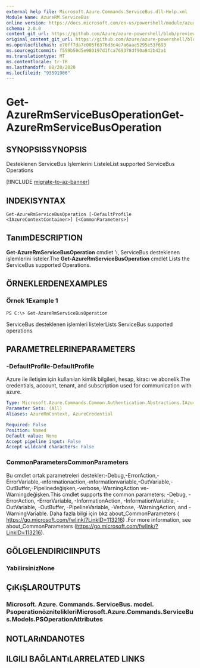 ```yaml
---
external help file: Microsoft.Azure.Commands.ServiceBus.dll-Help.xml
Module Name: AzureRM.ServiceBus
online version: https://docs.microsoft.com/en-us/powershell/module/azurerm.servicebus/get-azurermservicebusoperation
schema: 2.0.0
content_git_url: https://github.com/Azure/azure-powershell/blob/preview/src/ResourceManager/ServiceBus/Commands.ServiceBus/help/Get-AzureRmServiceBusOperation.md
original_content_git_url: https://github.com/Azure/azure-powershell/blob/preview/src/ResourceManager/ServiceBus/Commands.ServiceBus/help/Get-AzureRmServiceBusOperation.md
ms.openlocfilehash: e70ff7da7c005f6376d3c4e7a6aae5295e53f693
ms.sourcegitcommit: f599b50d5e980197d1fca769378df90a842b42a1
ms.translationtype: MT
ms.contentlocale: tr-TR
ms.lasthandoff: 08/20/2020
ms.locfileid: "93591906"
---
```

# <span data-ttu-id="f5aa5-101">Get-AzureRmServiceBusOperation</span><span class="sxs-lookup"><span data-stu-id="f5aa5-101">Get-AzureRmServiceBusOperation</span></span>

## <span data-ttu-id="f5aa5-102">SYNOPSIS</span><span class="sxs-lookup"><span data-stu-id="f5aa5-102">SYNOPSIS</span></span>
<span data-ttu-id="f5aa5-103">Desteklenen ServiceBus Işlemlerini Listele</span><span class="sxs-lookup"><span data-stu-id="f5aa5-103">List supported ServiceBus Operations</span></span>

[!INCLUDE [migrate-to-az-banner](../../includes/migrate-to-az-banner.md)]

## <span data-ttu-id="f5aa5-104">INDEKI</span><span class="sxs-lookup"><span data-stu-id="f5aa5-104">SYNTAX</span></span>

```
Get-AzureRmServiceBusOperation [-DefaultProfile <IAzureContextContainer>] [<CommonParameters>]
```

## <span data-ttu-id="f5aa5-105">Tanım</span><span class="sxs-lookup"><span data-stu-id="f5aa5-105">DESCRIPTION</span></span>
<span data-ttu-id="f5aa5-106">**Get-AzureRmServiceBusOperation** cmdlet 'ı, ServiceBus desteklenen işlemlerini listeler.</span><span class="sxs-lookup"><span data-stu-id="f5aa5-106">The **Get-AzureRmServiceBusOperation** cmdlet Lists the ServiceBus supported Operations.</span></span>

## <span data-ttu-id="f5aa5-107">ÖRNEKLERDEN</span><span class="sxs-lookup"><span data-stu-id="f5aa5-107">EXAMPLES</span></span>

### <span data-ttu-id="f5aa5-108">Örnek 1</span><span class="sxs-lookup"><span data-stu-id="f5aa5-108">Example 1</span></span>
```
PS C:\> Get-AzureRmServiceBusOperation
```

<span data-ttu-id="f5aa5-109">ServiceBus desteklenen işlemleri listeler</span><span class="sxs-lookup"><span data-stu-id="f5aa5-109">Lists ServiceBus supported operations</span></span>

## <span data-ttu-id="f5aa5-110">PARAMETRELERINE</span><span class="sxs-lookup"><span data-stu-id="f5aa5-110">PARAMETERS</span></span>

### <span data-ttu-id="f5aa5-111">-DefaultProfile</span><span class="sxs-lookup"><span data-stu-id="f5aa5-111">-DefaultProfile</span></span>
<span data-ttu-id="f5aa5-112">Azure ile iletişim için kullanılan kimlik bilgileri, hesap, kiracı ve abonelik.</span><span class="sxs-lookup"><span data-stu-id="f5aa5-112">The credentials, account, tenant, and subscription used for communication with azure.</span></span>

```yaml
Type: Microsoft.Azure.Commands.Common.Authentication.Abstractions.IAzureContextContainer
Parameter Sets: (All)
Aliases: AzureRmContext, AzureCredential

Required: False
Position: Named
Default value: None
Accept pipeline input: False
Accept wildcard characters: False
```

### <span data-ttu-id="f5aa5-113">CommonParameters</span><span class="sxs-lookup"><span data-stu-id="f5aa5-113">CommonParameters</span></span>
<span data-ttu-id="f5aa5-114">Bu cmdlet ortak parametreleri destekler:-Debug,-ErrorAction,-ErrorVariable,-ınformationaction,-ınformationvariable,-OutVariable,-OutBuffer,-Pipelinedeğişken,-verbose,-WarningAction ve-Warningdeğişken.</span><span class="sxs-lookup"><span data-stu-id="f5aa5-114">This cmdlet supports the common parameters: -Debug, -ErrorAction, -ErrorVariable, -InformationAction, -InformationVariable, -OutVariable, -OutBuffer, -PipelineVariable, -Verbose, -WarningAction, and -WarningVariable.</span></span> <span data-ttu-id="f5aa5-115">Daha fazla bilgi için bkz about_CommonParameters ( https://go.microsoft.com/fwlink/?LinkID=113216) .</span><span class="sxs-lookup"><span data-stu-id="f5aa5-115">For more information, see about_CommonParameters (https://go.microsoft.com/fwlink/?LinkID=113216).</span></span>

## <span data-ttu-id="f5aa5-116">GÖLGELENDIRICI</span><span class="sxs-lookup"><span data-stu-id="f5aa5-116">INPUTS</span></span>

### <span data-ttu-id="f5aa5-117">Yabilirsiniz</span><span class="sxs-lookup"><span data-stu-id="f5aa5-117">None</span></span>

## <span data-ttu-id="f5aa5-118">ÇıKıŞLAR</span><span class="sxs-lookup"><span data-stu-id="f5aa5-118">OUTPUTS</span></span>

### <span data-ttu-id="f5aa5-119">Microsoft. Azure. Commands. ServiceBus. model. Psoperationöznitelikleri</span><span class="sxs-lookup"><span data-stu-id="f5aa5-119">Microsoft.Azure.Commands.ServiceBus.Models.PSOperationAttributes</span></span>

## <span data-ttu-id="f5aa5-120">NOTLARıNDA</span><span class="sxs-lookup"><span data-stu-id="f5aa5-120">NOTES</span></span>

## <span data-ttu-id="f5aa5-121">ILGILI BAĞLANTıLAR</span><span class="sxs-lookup"><span data-stu-id="f5aa5-121">RELATED LINKS</span></span>

